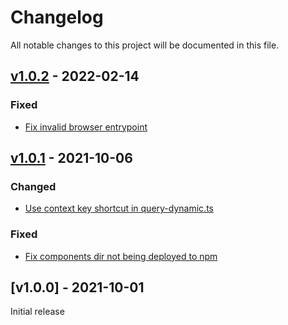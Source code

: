 # Changelog
All notable changes to this project will be documented in this file.

<a name="v1.0.2"></a>
## [v1.0.2](https://github.com/comunica/comunica-feature-solid/compare/v1.0.1...v1.0.2) - 2022-02-14

### Fixed
* [Fix invalid browser entrypoint](https://github.com/comunica/comunica-feature-solid/commit/0c08656fa556edcb30f7bfb2174e2678340e562d)

<a name="v1.0.1"></a>
## [v1.0.1](https://github.com/comunica/comunica-feature-solid/compare/v1.0.0...v1.0.1) - 2021-10-06

### Changed
* [Use context key shortcut in query-dynamic.ts](https://github.com/comunica/comunica-feature-solid/commit/0b300e7d2bfc9e37bf031c9d617df4736ff863d4)

### Fixed
* [Fix components dir not being deployed to npm](https://github.com/comunica/comunica-feature-solid/commit/cfc55a25e4ffafe4c30abe37f97791d0cac6272e)

<a name="v1.0.0"></a>
## [v1.0.0] - 2021-10-01

Initial release
